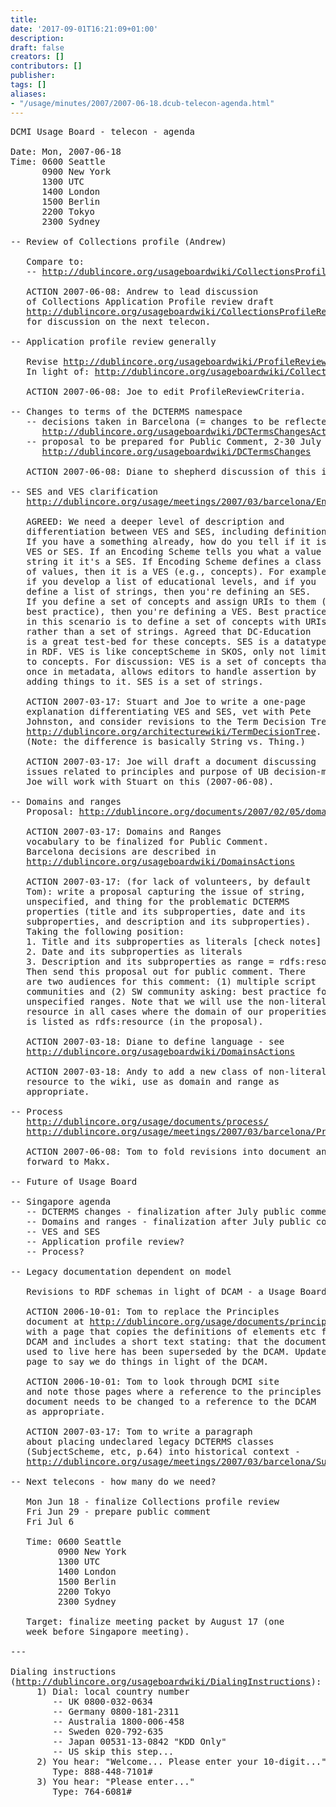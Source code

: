 ```yaml
---
title: 
date: '2017-09-01T16:21:09+01:00'
description: 
draft: false
creators: []
contributors: []
publisher: 
tags: []
aliases:
- "/usage/minutes/2007/2007-06-18.dcub-telecon-agenda.html"
---
```


<pre>
DCMI Usage Board - telecon - agenda

Date: Mon, 2007-06-18
Time: 0600 Seattle
      0900 New York
      1300 UTC
      1400 London
      1500 Berlin
      2200 Tokyo
      2300 Sydney

-- Review of Collections profile (Andrew)

   Compare to:
   -- <a href="http://dublincore.org/usageboardwiki/CollectionsProfileReviewNotes">http://dublincore.org/usageboardwiki/CollectionsProfileReviewNotes</a>

   ACTION 2007-06-08: Andrew to lead discussion
   of Collections Application Profile review draft
   <a href="http://dublincore.org/usageboardwiki/CollectionsProfileReview">http://dublincore.org/usageboardwiki/CollectionsProfileReview</a>
   for discussion on the next telecon.

-- Application profile review generally

   Revise <a href="http://dublincore.org/usageboardwiki/ProfileReviewCriteria">http://dublincore.org/usageboardwiki/ProfileReviewCriteria</a> ?
   In light of: <a href="http://dublincore.org/usageboardwiki/CollectionsProfileReviewNotes">http://dublincore.org/usageboardwiki/CollectionsProfileReviewNotes</a>

   ACTION 2007-06-08: Joe to edit ProfileReviewCriteria.

-- Changes to terms of the DCTERMS namespace
   -- decisions taken in Barcelona (= changes to be reflected in proposal)
      <a href="http://dublincore.org/usageboardwiki/DCTermsChangesActions">http://dublincore.org/usageboardwiki/DCTermsChangesActions</a>
   -- proposal to be prepared for Public Comment, 2-30 July (Tom)
      <a href="http://dublincore.org/usageboardwiki/DCTermsChanges">http://dublincore.org/usageboardwiki/DCTermsChanges</a>

   ACTION 2007-06-08: Diane to shepherd discussion of this in Singapore.

-- SES and VES clarification
   <a href="http://dublincore.org/usage/meetings/2007/03/barcelona/Encoding-schemes.txt">http://dublincore.org/usage/meetings/2007/03/barcelona/Encoding-schemes.txt</a>

   AGREED: We need a deeper level of description and
   differentiation between VES and SES, including definitions.
   If you have a something already, how do you tell if it is
   VES or SES. If an Encoding Scheme tells you what a value
   string it it's a SES. If Encoding Scheme defines a class
   of values, then it is a VES (e.g., concepts). For example,
   if you develop a list of educational levels, and if you
   define a list of strings, then you're defining an SES.
   If you define a set of concepts and assign URIs to them (as
   best practice), then you're defining a VES. Best practice
   in this scenario is to define a set of concepts with URIs
   rather than a set of strings. Agreed that DC-Education
   is a great test-bed for these concepts. SES is a datatype
   in RDF. VES is like conceptScheme in SKOS, only not limited
   to concepts. For discussion: VES is a set of concepts that,
   once in metadata, allows editors to handle assertion by
   adding things to it. SES is a set of strings.

   ACTION 2007-03-17: Stuart and Joe to write a one-page
   explanation differentiating VES and SES, vet with Pete
   Johnston, and consider revisions to the Term Decision Tree:
   <a href="http://dublincore.org/architecturewiki/TermDecisionTree">http://dublincore.org/architecturewiki/TermDecisionTree</a>.
   (Note: the difference is basically String vs. Thing.)

   ACTION 2007-03-17: Joe will draft a document discussing
   issues related to principles and purpose of UB decision-making.
   Joe will work with Stuart on this (2007-06-08).

-- Domains and ranges
   Proposal: <a href="http://dublincore.org/documents/2007/02/05/domain-range/">http://dublincore.org/documents/2007/02/05/domain-range/</a>

   ACTION 2007-03-17: Domains and Ranges
   vocabulary to be finalized for Public Comment.
   Barcelona decisions are described in
   <a href="http://dublincore.org/usageboardwiki/DomainsActions">http://dublincore.org/usageboardwiki/DomainsActions</a>

   ACTION 2007-03-17: (for lack of volunteers, by default
   Tom): write a proposal capturing the issue of string,
   unspecified, and thing for the problematic DCTERMS
   properties (title and its subproperties, date and its
   subproperties, and description and its subproperties).
   Taking the following position:
   1. Title and its subproperties as literals [check notes]
   2. Date and its subproperties as literals 
   3. Description and its subproperties as range = rdfs:resource
   Then send this proposal out for public comment. There
   are two audiences for this comment: (1) multiple script
   communities and (2) SW community asking: best practice for
   unspecified ranges. Note that we will use the non-literal
   resource in all cases where the domain of our properities
   is listed as rdfs:resource (in the proposal).

   ACTION 2007-03-18: Diane to define language - see
   <a href="http://dublincore.org/usageboardwiki/DomainsActions">http://dublincore.org/usageboardwiki/DomainsActions</a>

   ACTION 2007-03-18: Andy to add a new class of non-literal
   resource to the wiki, use as domain and range as
   appropriate.

-- Process
   <a href="http://dublincore.org/usage/documents/process/">http://dublincore.org/usage/documents/process/</a>
   <a href="http://dublincore.org/usage/meetings/2007/03/barcelona/Process_Doc_Revisions.txt">http://dublincore.org/usage/meetings/2007/03/barcelona/Process_Doc_Revisions.txt</a>

   ACTION 2007-06-08: Tom to fold revisions into document and
   forward to Makx.

-- Future of Usage Board

-- Singapore agenda
   -- DCTERMS changes - finalization after July public comment
   -- Domains and ranges - finalization after July public comment?
   -- VES and SES
   -- Application profile review?
   -- Process?

-- Legacy documentation dependent on model

   Revisions to RDF schemas in light of DCAM - a Usage Board issue?

   ACTION 2006-10-01: Tom to replace the Principles
   document at <a href="http://dublincore.org/usage/documents/principles/">http://dublincore.org/usage/documents/principles/</a>
   with a page that copies the definitions of elements etc from
   DCAM and includes a short text stating: that the document which
   used to live here has been superseded by the DCAM. Update UB
   page to say we do things in light of the DCAM.
   
   ACTION 2006-10-01: Tom to look through DCMI site
   and note those pages where a reference to the principles
   document needs to be changed to a reference to the DCAM
   as appropriate.

   ACTION 2007-03-17: Tom to write a paragraph
   about placing undeclared legacy DCTERMS classes
   (SubjectScheme, etc, p.64) into historical context -
   <a href="http://dublincore.org/usage/meetings/2007/03/barcelona/SubjectScheme.txt">http://dublincore.org/usage/meetings/2007/03/barcelona/SubjectScheme.txt</a>

-- Next telecons - how many do we need?

   Mon Jun 18 - finalize Collections profile review
   Fri Jun 29 - prepare public comment
   Fri Jul 6

   Time: 0600 Seattle
         0900 New York
         1300 UTC
         1400 London
         1500 Berlin
         2200 Tokyo
         2300 Sydney

   Target: finalize meeting packet by August 17 (one
   week before Singapore meeting).

---

Dialing instructions 
(<a href="http://dublincore.org/usageboardwiki/DialingInstructions">http://dublincore.org/usageboardwiki/DialingInstructions</a>):
     1) Dial: local country number
        -- UK 0800-032-0634
        -- Germany 0800-181-2311
        -- Australia 1800-006-458
        -- Sweden 020-792-635
        -- Japan 00531-13-0842 "KDD Only"
        -- US skip this step...
     2) You hear: "Welcome... Please enter your 10-digit..."
        Type: 888-448-7101#
     3) You hear: "Please enter..."
        Type: 764-6081#

</pre>
